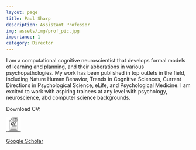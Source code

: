 ```yaml
---
layout: page
title: Paul Sharp
description: Assistant Professor
img: assets/img/prof_pic.jpg
importance: 1
category: Director
---
```


<p>
  I am a computational cognitive neuroscientist that develops formal models of learning and planning, and their abberations in various
  psychopathologies. My work has been published in top outlets in the field, including Nature Human Behavior, Trends in Cognitive Sciences, Current
  Directions in Psychological Science, eLife, and Psychological Medicine. I am excited to work with aspiring trainees at any level with psychology,
  neuroscience, abd computer science backgrounds.
</p>

<p>Download CV:</p>

<a href="/assets/pdf/cv_latest.pdf">
  <img src="/assets/img/cv_icon.png" alt="Download" width="40" height="40">
</a>

<a href="https://scholar.google.com/citations?user=KXU4cS8AAAAJ&hl=en">Google Scholar</a>
